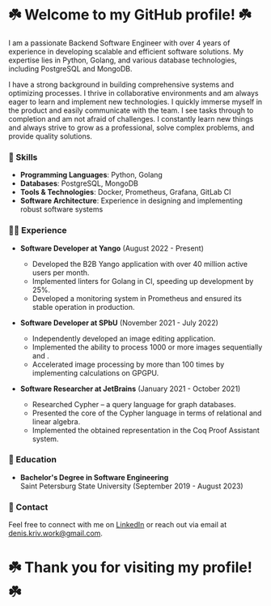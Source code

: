 # ☘️ Welcome to my GitHub profile! ☘️

I am a passionate Backend Software Engineer with over 4 years of experience in developing scalable and efficient software solutions. My expertise lies in Python, Golang, and various database technologies, including PostgreSQL and MongoDB.

I have a strong background in building comprehensive systems and optimizing processes. I thrive in collaborative environments and am always eager to learn and implement new technologies. I quickly immerse myself in the product and easily communicate with the team. I see tasks through to completion and am not afraid of challenges. I constantly learn
new things and always strive to grow as a professional, solve complex problems, and provide quality solutions.


### 🚀 Skills 

- **Programming Languages**: Python, Golang
- **Databases**: PostgreSQL, MongoDB
- **Tools & Technologies**: Docker, Prometheus, Grafana, GitLab CI
- **Software Architecture**: Experience in designing and implementing robust software systems


### 👨‍💻 Experience 

- **Software Developer at Yango** (August 2022 - Present)
  - Developed the B2B Yango application with over 40 million active users per month.
  - Implemented linters for Golang in CI, speeding up development by 25%.
  - Developed a monitoring system in Prometheus and ensured its stable operation in production.

- **Software Developer at SPbU** (November 2021 - July 2022)
  - Independently developed an image editing application.
  - Implemented the ability to process 1000 or more images sequentially and .
  - Accelerated image processing by more than 100 times by implementing calculations on GPGPU.
 
- **Software Researcher at JetBrains** (January 2021 - October 2021)
  - Researched Cypher – a query language for graph databases.
  - Presented the core of the Cypher language in terms of relational and linear algebra.
  - Implemented the obtained representation in the Coq Proof Assistant system.


### 🤖 Education 

- **Bachelor's Degree in Software Engineering**  
  Saint Petersburg State University (September 2019 - August 2023)

### 👀 Contact 

Feel free to connect with me on [LinkedIn](https://www.linkedin.com/in/denis-kriv) or reach out via email at [denis.kriv.work@gmail.com](mailto:denis.kriv.work@gmail.com).


# ☘️ Thank you for visiting my profile! ☘️

